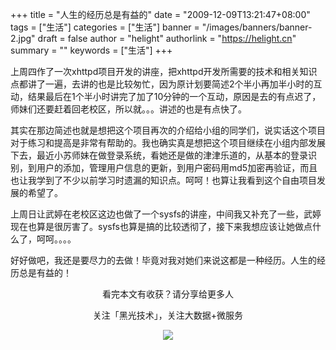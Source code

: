 +++
title = "人生的经历总是有益的"
date = "2009-12-09T13:21:47+08:00"
tags = ["生活"]
categories = ["生活"]
banner = "/images/banners/banner-2.jpg"
draft = false
author = "helight"
authorlink = "https://helight.cn"
summary = ""
keywords = ["生活"]
+++

上周四作了一次xhttpd项目开发的讲座，把xhttpd开发所需要的技术和相关知识点都讲了一遍，去讲的也是比较匆忙，因为原计划要简述2个半小再加半小时的互动，结果最后在1个半小时讲完了加了10分钟的一个互动，原因是去的有点迟了，师妹们还要赶着回老校区，所以就。。。讲述的也是有点快了。
<!--more-->
其实在那边简述也就是想把这个项目再次的介绍给小组的同学们，说实话这个项目对于练习和提高是非常有帮助的。我也确实真是想把这个项目继续在小组内部发展下去，最近小苏师妹在做登录系统，看她还是做的津津乐道的，从基本的登录识别，到用户的添加，管理用户信息的更新，到用户密码用md5加密再验证，而且也让我学到了不少以前学习时遗漏的知识点。呵呵！也算让我看到这个自由项目发展的希望了。

上周日让武婷在老校区这边也做了一个sysfs的讲座，中间我又补充了一些，武婷现在也算是很厉害了。sysfs也算是搞的比较透彻了，接下来我想应该让她做点什么了，呵呵。。。。

好好做吧，我还是要尽力的去做！毕竟对我对她们来说这都是一种经历。人生的经历总是有益的！

<center>
看完本文有收获？请分享给更多人<br>

关注「黑光技术」，关注大数据+微服务<br>

![](/images/qrcode_helight_tech.jpg)
</center>
